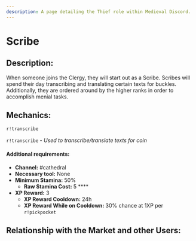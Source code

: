 ```yaml
---
description: A page detailing the Thief role within Medieval Discord.
---
```


# Scribe

## Description:

When someone joins the Clergy, they will start out as a Scribe. Scribes will spend their day transcribing and translating certain texts for buckles. Additionally, they are ordered around by the higher ranks in order to accomplish menial tasks.

## Mechanics:

```javascript
r!transcribe
```

`r!transcribe` - _Used to transcribe/translate texts for coin_

#### Additional requirements:

* **Channel:** \#cathedral
* **Necessary tool:** None
* **Minimum Stamina:** 50%
  * **Raw Stamina Cost:** 5 ****
* **XP Reward:** 3
  * **XP Reward Cooldown:** 24h
  * **XP Reward While on Cooldown:** 30% chance at 1XP per `r!pickpocket`

## Relationship with the Market and other Users:

